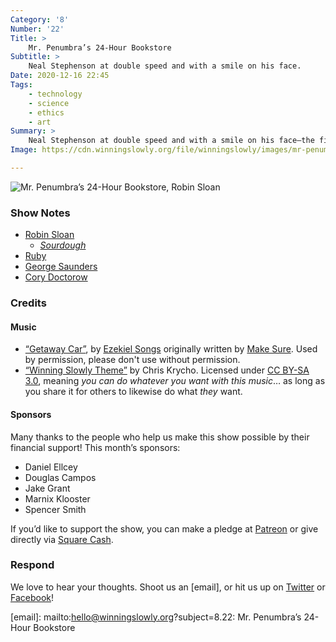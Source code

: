 ```yaml
---
Category: '8'
Number: '22'
Title: >
    Mr. Penumbra’s 24-Hour Bookstore
Subtitle: >
    Neal Stephenson at double speed and with a smile on his face.
Date: 2020-12-16 22:45
Tags:
    - technology
    - science
    - ethics
    - art
Summary: >
    Neal Stephenson at double speed and with a smile on his face—the final entry in our book club is Robin Sloan’s debut novel, a delightfully quirky meditation on both the wonder and the limits of technology—from the printing press to Google and back again.
Image: https://cdn.winningslowly.org/file/winningslowly/images/mr-penumbras-24-hour-bookstore.jpg

---
```


![[<cite>Mr. Penumbra’s 24-Hour Bookstore</cite>][book], Robin Sloan](https://cdn.winningslowly.org/file/winningslowly/images/mr-penumbras-24-hour-bookstore.jpg)

[book]: https://www.alibris.com/Mr-Penumbras-24-Hour-Bookstore-Robin-Sloan/book/21924389

### Show Notes

- [Robin Sloan](https://www.robinsloan.com)
    - [<cite>Sourdough</cite>](https://www.alibris.com/Sourdough-Robin-Sloan/book/37961343)
- [Ruby](http://www.ruby-lang.org/en/)
- [George Saunders](https://www.georgesaundersbooks.com)
- [Cory Doctorow](https://craphound.com)

### Credits

#### Music

- [“Getaway Car”](http://hyperurl.co/makesureezekielsplit), by [Ezekiel Songs](https://ezekielsongs.bandcamp.com/) originally written by [Make Sure](https://makesure.bandcamp.com/releases). Used by permission, please don't use without permission.
- [“Winning Slowly Theme”](https://soundcloud.com/chriskrycho/winning-slowly) by Chris Krycho. Licensed under [CC BY-SA 3.0](https://creativecommons.org/licenses/by-sa/3.0/), meaning *you can do whatever you want with this music*… as long as you share it for others to likewise do what *they* want.

#### Sponsors

Many thanks to the people who help us make this show possible by their financial support! This month’s sponsors:

- Daniel Ellcey
- Douglas Campos
- Jake Grant
- Marnix Klooster
- Spencer Smith

If you’d like to support the show, you can make a pledge at <a href='https://www.patreon.com/winningslowly' rel='payment'>Patreon</a> or give directly via [Square Cash](https://cash.me/$winningslowly).

### Respond

We love to hear your thoughts. Shoot us an [email], or hit us up on [Twitter](https://www.twitter.com/winningslowly) or [Facebook](https://www.facebook.com/winningslowlypodcast)!

[email]: mailto:hello@winningslowly.org?subject=8.22: Mr. Penumbra’s 24-Hour Bookstore

